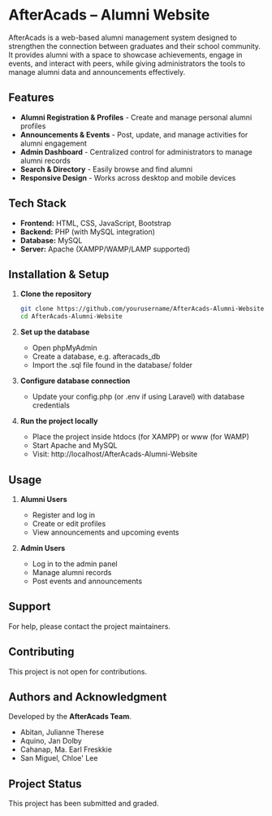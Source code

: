 # AfterAcads – Alumni Website
AfterAcads is a web-based alumni management system designed to strengthen the connection between graduates and their school community. It provides alumni with a space to showcase achievements, engage in events, and interact with peers, while giving administrators the tools to manage alumni data and announcements effectively.

## Features
- **Alumni Registration & Profiles** - Create and manage personal alumni profiles
- **Announcements & Events** - Post, update, and manage activities for alumni engagement
- **Admin Dashboard** - Centralized control for administrators to manage alumni records
- **Search & Directory** - Easily browse and find alumni
- **Responsive Design** - Works across desktop and mobile devices

## Tech Stack
- **Frontend:** HTML, CSS, JavaScript, Bootstrap  
- **Backend:** PHP (with MySQL integration)  
- **Database:** MySQL  
- **Server:** Apache (XAMPP/WAMP/LAMP supported)  

## Installation & Setup
1. **Clone the repository**
   ```bash
   git clone https://github.com/yourusername/AfterAcads-Alumni-Website.git
   cd AfterAcads-Alumni-Website

2. **Set up the database**
   - Open phpMyAdmin
   - Create a database, e.g. afteracads_db
   - Import the .sql file found in the database/ folder

3. **Configure database connection**
   - Update your config.php (or .env if using Laravel) with database credentials

4. **Run the project locally**
   - Place the project inside htdocs (for XAMPP) or www (for WAMP)
   - Start Apache and MySQL
   - Visit: http://localhost/AfterAcads-Alumni-Website

## Usage
1. **Alumni Users**
   - Register and log in
   - Create or edit profiles
   - View announcements and upcoming events
     
2. **Admin Users**
   - Log in to the admin panel
   - Manage alumni records
   - Post events and announcements

## Support
For help, please contact the project maintainers.  

## Contributing
This project is not open for contributions.

## Authors and Acknowledgment
Developed by the **AfterAcads Team**.  
- Abitan, Julianne Therese
- Aquino, Jan Dolby
- Cahanap, Ma. Earl Freskkie
- San Miguel, Chloe' Lee

## Project Status
This project has been submitted and graded.


